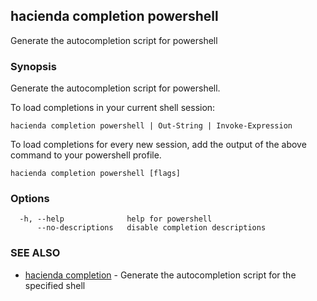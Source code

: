## hacienda completion powershell

Generate the autocompletion script for powershell

### Synopsis

Generate the autocompletion script for powershell.

To load completions in your current shell session:

	hacienda completion powershell | Out-String | Invoke-Expression

To load completions for every new session, add the output of the above command
to your powershell profile.


```
hacienda completion powershell [flags]
```

### Options

```
  -h, --help              help for powershell
      --no-descriptions   disable completion descriptions
```

### SEE ALSO

* [hacienda completion](/hacienda/cmd/hacienda_completion/)	 - Generate the autocompletion script for the specified shell

